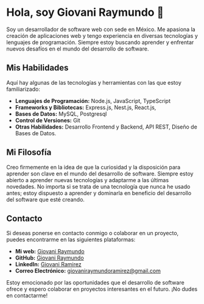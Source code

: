 # Hola, soy Giovani Raymundo 👋

Soy un desarrollador de software web con sede en México. Me apasiona la creación de aplicaciones web y tengo experiencia en diversas tecnologías y lenguajes de programación. Siempre estoy buscando aprender y enfrentar nuevos desafíos en el mundo del desarrollo de software.

## Mis Habilidades

Aquí hay algunas de las tecnologías y herramientas con las que estoy familiarizado:

- **Lenguajes de Programación:** Node.js, JavaScript, TypeScript
- **Frameworks y Bibliotecas:** Express.js, Nest.js, React.js, 
- **Bases de Datos:** MySQL, Postgresql
- **Control de Versiones:** Git
- **Otras Habilidades:** Desarrollo Frontend y Backend, API REST, Diseño de Bases de Datos.

## Mi Filosofía

Creo firmemente en la idea de que la curiosidad y la disposición para aprender son clave en el mundo del desarrollo de software. Siempre estoy abierto a aprender nuevas tecnologías y adaptarme a las últimas novedades. 
No importa si se trata de una tecnología que nunca he usado antes; estoy dispuesto a aprender y dominarla en beneficio del desarrollo del software que esté creando.

## Contacto

Si deseas ponerse en contacto conmigo o colaborar en un proyecto, puedes encontrarme en las siguientes plataformas:

- **Mi web:** [Giovani Raymundo](https://giovaniraymundo.com/) 
- **GitHub:** [Giovani Raymundo](https://github.com/GiovaniRaymundo](https://www.linkedin.com/in/kevingiovani/)) 
- **LinkedIn:** [Giovani Ramirez](https://www.linkedin.com/in/tunombre/](https://www.linkedin.com/in/kevingiovani/))
- **Correo Electrónico:** giovaniraymundoramirez@gmail.com

Estoy emocionado por las oportunidades que el desarrollo de software ofrece y espero colaborar en proyectos interesantes en el futuro. ¡No dudes en contactarme!

